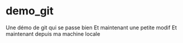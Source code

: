 # demo_git
Une démo de git qui se passe bien
Et maintenant une petite modif
Et maintenant depuis ma machine locale
